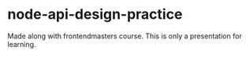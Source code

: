 # node-api-design-practice

Made along with frontendmasters course. 
This is only a presentation for learning.
